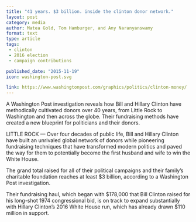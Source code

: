```yaml
---
title: "41 years. $3 billion. inside the clinton donor network."
layout: post
category: media
author: Matea Gold, Tom Hamburger, and Any Naranyanswamy
format: text
type: article
tags: 
 - clinton
 - 2016 election
 - campaign contributions

published_date: "2015-11-19"
icon: washington-post.svg

link: https://www.washingtonpost.com/graphics/politics/clinton-money/
---
```


A Washington Post investigation reveals how Bill and Hillary Clinton have
methodically cultivated donors over 40 years, from Little Rock to Washington
and then across the globe. Their fundraising methods have created a new
blueprint for politicians and their donors.  

LITTLE ROCK — Over four decades of public life, Bill and Hillary Clinton have
built an unrivaled global network of donors while pioneering fundraising
techniques that have transformed modern politics and paved the way for them to
potentially become the first husband and wife to win the White House.  

The grand total raised for all of their political campaigns and their family’s
charitable foundation reaches at least $3 billion, according to a Washington
Post investigation.  

Their fundraising haul, which began with $178,000 that Bill Clinton raised for
his long-shot 1974 congressional bid, is on track to expand substantially with
Hillary Clinton’s 2016 White House run, which has already drawn $110 million in
support.  
